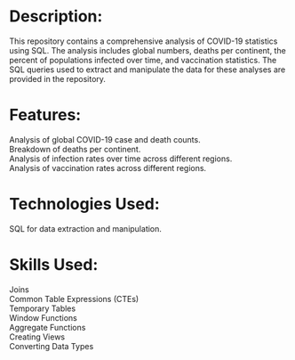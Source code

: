# Description:
This repository contains a comprehensive analysis of COVID-19 statistics using SQL. The analysis includes global numbers, deaths per continent, the percent of populations infected over time, and vaccination statistics. The SQL queries used to extract and manipulate the data for these analyses are provided in the repository.

# Features:
Analysis of global COVID-19 case and death counts.  
Breakdown of deaths per continent.  
Analysis of infection rates over time across different regions.  
Analysis of vaccination rates across different regions.  

# Technologies Used:
SQL for data extraction and manipulation.

# Skills Used:
Joins  
Common Table Expressions (CTEs)  
Temporary Tables  
Window Functions  
Aggregate Functions  
Creating Views  
Converting Data Types  
